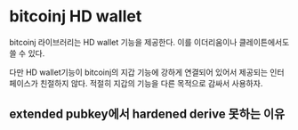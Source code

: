 # bitcoinj HD wallet

bitcoinj 라이브러리는 HD wallet 기능을 제공한다. 이를 이더리움이나
클레이튼에서도 쓸 수 있다.

다만 HD wallet기능이 bitcoinj의 지갑 기능에 강하게 연결되어 있어서
제공되는 인터페이스가 친절하지 않다. 적절히 지갑의 기능을 다른
목적으로 감싸서 사용하자.

## extended pubkey에서 hardened derive 못하는 이유

